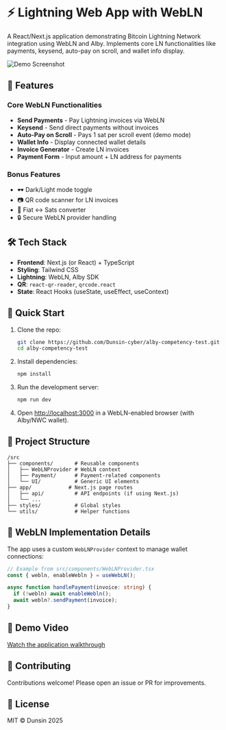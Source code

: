 
# ⚡ Lightning Web App with WebLN

A React/Next.js application demonstrating Bitcoin Lightning Network integration using WebLN and Alby. Implements core LN functionalities like payments, keysend, auto-pay on scroll, and wallet info display.

![Demo Screenshot](/screenshot.png) 
## 🌟 Features

### Core WebLN Functionalities
- **Send Payments** - Pay Lightning invoices via WebLN
- **Keysend** - Send direct payments without invoices
- **Auto-Pay on Scroll** - Pays 1 sat per scroll event (demo mode)
- **Wallet Info** - Display connected wallet details
- **Invoice Generator** - Create LN invoices
- **Payment Form** - Input amount + LN address for payments

### Bonus Features
- 🕶️ Dark/Light mode toggle
- 📷 QR code scanner for LN invoices
- 💱 Fiat ↔ Sats converter
- 🔒 Secure WebLN provider handling

## 🛠️ Tech Stack

- **Frontend**: Next.js (or React) + TypeScript
- **Styling**: Tailwind CSS
- **Lightning**: WebLN, Alby SDK
- **QR**: `react-qr-reader`, `qrcode.react`
- **State**: React Hooks (useState, useEffect, useContext)

## 🚀 Quick Start

1. Clone the repo:
   ```bash
   git clone https://github.com/Dunsin-cyber/alby-competency-test.git
   cd alby-competency-test
   ```

2. Install dependencies:
   ```bash
   npm install
   ```

3. Run the development server:
   ```bash
   npm run dev
   ```

4. Open [http://localhost:3000](http://localhost:3000) in a WebLN-enabled browser (with Alby/NWC wallet).

## 📂 Project Structure

```
/src
├── components/       # Reusable components
│   ├── WebLNProvider # WebLN context
│   ├── Payment/      # Payment-related components
│   └── UI/           # Generic UI elements
├── app/            # Next.js page routes
│   ├── api/          # API endpoints (if using Next.js)
│   └── ...           
├── styles/           # Global styles
└── utils/            # Helper functions
```

## 🔧 WebLN Implementation Details

The app uses a custom `WebLNProvider` context to manage wallet connections:

```typescript
// Example from src/components/WebLNProvider.tsx
const { webln, enableWebln } = useWebLN();

async function handlePayment(invoice: string) {
  if (!webln) await enableWebln();
  await webln?.sendPayment(invoice);
}
```

## 🎥 Demo Video

[Watch the application walkthrough](https://www.youtube.com/watch?v=z12k1CkEZ00) 

## 🌈 Contributing

Contributions welcome! Please open an issue or PR for improvements.

## 📜 License

MIT © Dunsin 2025

